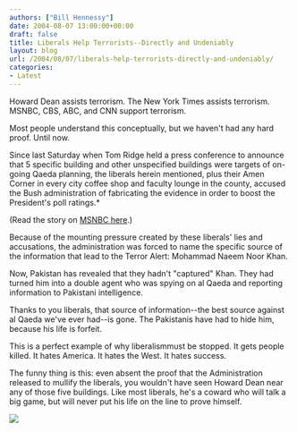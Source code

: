 ```yaml
---
authors: ["Bill Hennessy"]
date: 2004-08-07 13:00:00+00:00
draft: false
title: Liberals Help Terrorists--Directly and Undeniably
layout: blog
url: /2004/08/07/liberals-help-terrorists-directly-and-undeniably/
categories:
- Latest
---
```


Howard Dean assists terrorism.  The New York Times assists terrorism.  MSNBC, CBS, ABC, and CNN support terrorism.    
  
Most people understand this conceptually, but we haven't had any hard proof.  Until now.  
  
Since last Saturday when Tom Ridge held a press conference to announce that 5 specific building and other unspecified buildings were targets of on-going Qaeda planning, the liberals herein mentioned, plus their Amen Corner in every city coffee shop and faculty lounge in the county, accused the Bush administration of fabricating the evidence in order to boost the President's poll ratings.*
  
(Read the story on [MSNBC here](https://www.msnbc.msn.com/id/5626850/).)  
  
Because of the mounting pressure created by these liberals' lies and accusations, the administration was forced to name the specific source of the information that lead to the Terror Alert:  Mohammad Naeem Noor Khan.  
  
Now, Pakistan has revealed that they hadn't "captured" Khan.  They had turned him into a double agent who was spying on al Qaeda and reporting information to Pakistani intelligence.  
  
Thanks to you liberals, that source of information--the best source against al Qaeda we've ever had--is gone.  The Pakistanis have had to hide him, because his life is forfeit.  
  
This is a perfect example of why liberalismmust be stopped.  It gets people killed.  It hates America.  It hates the West.  It hates success.    
  
The funny thing is this:  even absent the proof that the Administration released to mullify the liberals, you wouldn't have seen Howard Dean near any of those five buildings.  Like most liberals, he's a coward who will talk a big game, but will never put his life on the line to prove himself.    
  
  
![](https://blog.billhennessy.com/aggbug.aspx?PostID=651)

